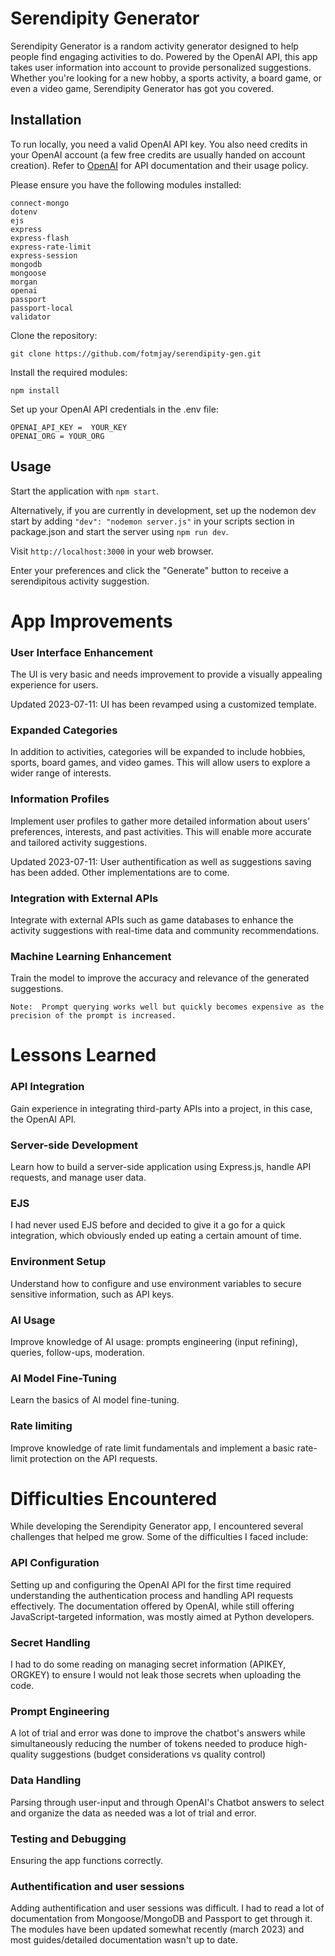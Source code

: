 # Serendipity Generator

Serendipity Generator is a random activity generator designed to help people find engaging activities to do. Powered by the OpenAI API, this app takes user information into account to provide personalized suggestions. Whether you're looking for a new hobby, a sports activity, a board game, or even a video game, Serendipity Generator has got you covered.

## Installation

To run locally, you need a valid OpenAI API key. You also need credits in your OpenAI account (a few free credits are usually handed on account creation). Refer to [OpenAI](https://platform.openai.com/docs/introduction) for API documentation and their usage policy.

Please ensure you have the following modules installed:

```
connect-mongo
dotenv
ejs
express
express-flash
express-rate-limit
express-session
mongodb
mongoose
morgan
openai
passport
passport-local
validator
```

Clone the repository:

```
git clone https://github.com/fotmjay/serendipity-gen.git
```

Install the required modules:

```
npm install
```

Set up your OpenAI API credentials in the .env file:

```
OPENAI_API_KEY =  YOUR_KEY
OPENAI_ORG = YOUR_ORG
```

## Usage

Start the application with `npm start`.

Alternatively, if you are currently in development, set up the nodemon dev start by adding `"dev": "nodemon server.js"` in your scripts section in package.json and start the server using `npm run dev`.

Visit `http://localhost:3000` in your web browser.

Enter your preferences and click the "Generate" button to receive a serendipitous activity suggestion.

# App Improvements

### User Interface Enhancement

The UI is very basic and needs improvement to provide a visually appealing experience for users.

Updated 2023-07-11:  UI has been revamped using a customized template.

### Expanded Categories

In addition to activities, categories will be expanded to include hobbies, sports, board games, and video games. This will allow users to explore a wider range of interests.

### Information Profiles

Implement user profiles to gather more detailed information about users' preferences, interests, and past activities. This will enable more accurate and tailored activity suggestions.

Updated 2023-07-11: User authentification as well as suggestions saving has been added.  Other implementations are to come.

### Integration with External APIs

Integrate with external APIs such as game databases to enhance the activity suggestions with real-time data and community recommendations.

### Machine Learning Enhancement

Train the model to improve the accuracy and relevance of the generated suggestions.

```
Note:  Prompt querying works well but quickly becomes expensive as the precision of the prompt is increased.
```

# Lessons Learned

### API Integration

Gain experience in integrating third-party APIs into a project, in this case, the OpenAI API.

### Server-side Development

Learn how to build a server-side application using Express.js, handle API requests, and manage user data.

### EJS

I had never used EJS before and decided to give it a go for a quick integration, which obviously ended up eating a certain amount of time.

### Environment Setup

Understand how to configure and use environment variables to secure sensitive information, such as API keys.

### AI Usage

Improve knowledge of AI usage: prompts engineering (input refining), queries, follow-ups, moderation.

### AI Model Fine-Tuning

Learn the basics of AI model fine-tuning.

### Rate limiting

Improve knowledge of rate limit fundamentals and implement a basic rate-limit protection on the API requests.

# Difficulties Encountered

While developing the Serendipity Generator app, I encountered several challenges that helped me grow. Some of the difficulties I faced include:

### API Configuration

Setting up and configuring the OpenAI API for the first time required understanding the authentication process and handling API requests effectively. The documentation offered by OpenAI, while still offering JavaScript-targeted information, was mostly aimed at Python developers.

### Secret Handling

I had to do some reading on managing secret information (APIKEY, ORGKEY) to ensure I would not leak those secrets when uploading the code.

### Prompt Engineering

A lot of trial and error was done to improve the chatbot's answers while simultaneously reducing the number of tokens needed to produce high-quality suggestions (budget considerations vs quality control)

### Data Handling

Parsing through user-input and through OpenAI's Chatbot answers to select and organize the data as needed was a lot of trial and error.

### Testing and Debugging

Ensuring the app functions correctly.

### Authentification and user sessions

Adding authentification and user sessions was difficult.  I had to read a lot of documentation from Mongoose/MongoDB and Passport to get through it.  The modules have been updated somewhat recently (march 2023) and most guides/detailed documentation wasn't up to date.
